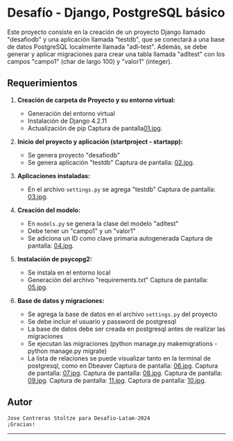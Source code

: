 # Desafío - Django, PostgreSQL básico

Este proyecto consiste en la creación de un proyecto Django llamado "desafiodb" y una aplicación llamada "testdb", que se conectará a una base de datos PostgreSQL localmente llamada "adl-test". Además, se debe generar y aplicar migraciones para crear una tabla llamada "adltest" con los campos "campo1" (char de largo 100) y "valor1" (integer).

## Requerimientos

1. **Creación de carpeta de Proyecto y su entorno virtual:**
    - Generación del entorno virtual
    - Instalación de Django 4.2.11
    - Actualización de pip
    Captura de pantalla[01.jpg](01.jpg).

2. **Inicio del proyecto y aplicación (startproject - startapp):**
    - Se genera proyecto "desafiodb"
    - Se genera aplicación "testdb"
    Captura de pantalla: [02.jpg](02.jpg).

3. **Aplicaciones instaladas:**
    - En el archivo `settings.py` se agrega "testdb"
    Captura de pantalla: [03.jpg](03.jpg).

4. **Creación del modelo:**
    - En `models.py` se genera la clase del modelo "adltest"
    - Debe tener un "campo1" y un "valor1"
    - Se adiciona un ID como clave primaria autogenerada
    Captura de pantalla: [04.jpg](04.jpg).

5. **Instalación de psycopg2:**
    - Se instala en el entorno local
    - Generación del archivo "requirements.txt"
    Captura de pantalla: [05.jpg](05.jpg).

6. **Base de datos y migraciones:**
    - Se agrega la base de datos en el archivo `settings.py` del proyecto
    - Se debe incluir el usuario y password de postgresql
    - La base de datos debe ser creada en postgresql antes de realizar las migraciones
    - Se ejecutan las migraciones (python manage.py makemigrations - python manage.py migrate)
    - La lista de relaciones se puede visualizar tanto en la terminal de postgresql, como en Dbeaver
    Captura de pantalla: [06.jpg](06.jpg).
    Captura de pantalla: [07.jpg](07.jpg).
    Captura de pantalla: [08.jpg](08.jpg).
    Captura de pantalla: [09.jpg](09.jpg).
    Captura de pantalla: [11.jpg](11.jpg).
    Captura de pantalla: [10.jpg](10.jpg).

## Autor

    Jose Contreras Stoltze para Desafio-Latam-2024
    ¡Gracias!

---
